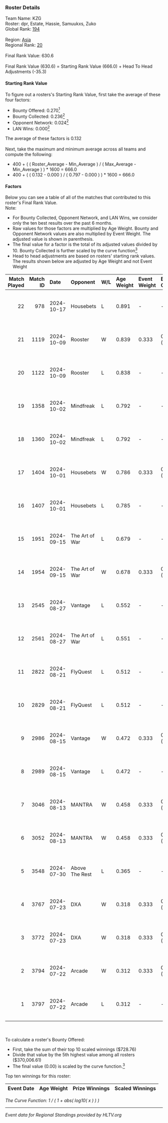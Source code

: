 ### Roster Details<br />
Team Name: KZG<br />
Roster: dpr, Estate, Hassie, Samuukxs, Zuko<br />
Global Rank: [194](../../standings_global_2024_12_02.md)<br />
<br />
Region: [Asia]( ../../standings_asia_2024_12_02.md)<br />
Regional Rank: [20]( ../../standings_asia_2024_12_02.md)<br />
<br />
Final Rank Value:  630.6<br />
<br />
Final Rank Value (630.6) = Starting Rank Value (666.0) + Head To Head Adjustments (-35.3)<br />

#### Starting Rank Value<br />
To figure out a rosters's Starting Rank Value, first take the average of these four factors:<br />
- Bounty Offered: 0.270[<sup>1</sup>](#table2)
- Bounty Collected: 0.236[<sup>2</sup>](#table1)
- Opponent Network: 0.024[<sup>2</sup>](#table1)
- LAN Wins: 0.000[<sup>2</sup>](#table1)

The average of these factors is 0.132<br />
<br />
Next, take the maximum and minimum average across all teams and compute the following:<br />
- 400 + ( ( Roster_Average - Min_Average ) / ( Max_Average - Min_Average ) ) * 1600 = 666.0
- 400 + ( ( 0.132 - 0.000 ) / ( 0.797 - 0.000 ) ) * 1600 = 666.0


#### Factors<br />
Below you can see a table of all of the matches that contributed to this roster's Final Rank Value.<br />
Note:<br />

- For Bounty Collected, Opponent Network, and LAN Wins, we consider only the ten best results over the past 6 months.
- Raw values for those factors are multiplied by Age Weight. Bounty and Opponent Network values are also multiplied by Event Weight. The adjusted value is shown in parenthesis.
- The final value for a factor is the total of its adjusted values divided by 10. Bounty Collected is further scaled by the curve function[<sup>3</sup>](#curveFunction)
- Head to head adjustments are based on rosters' starting rank values. The results shown below are adjusted by Age Weight and not Event Weight
<span id="table1"></span><br />


| Match Played | Match ID | Date       | Opponent       | W/L | Age Weight | Event Weight | Bounty Collected | Opponent Network | LAN Wins  | H2H Adj. | Roster                                     |
| -: | -: | :- | :- | :- | :- | :- | :- | :- | :- | -: | :- |
|           22 |      978 | 2024-10-17 | Housebets      | L   | 0.891      | -            | -                | -                | -         |   -14.23 | dpr, Estate, Hassie, Samuukxs, Zuko        |
|           21 |     1119 | 2024-10-09 | Rooster        | W   | 0.839      | 0.333        | 0.013 (0.004)    | 0.204 (0.057)    | 0 (0.000) |    16.96 | dpr, Estate, Hassie, Samuukxs, Zuko        |
|           20 |     1122 | 2024-10-09 | Rooster        | L   | 0.838      | -            | -                | -                | -         |    -9.35 | dpr, Estate, Hassie, Samuukxs, Zuko        |
|           19 |     1358 | 2024-10-02 | Mindfreak      | L   | 0.792      | -            | -                | -                | -         |    -8.88 | dpr, Estate, Hassie, Samuukxs, Zuko        |
|           18 |     1360 | 2024-10-02 | Mindfreak      | L   | 0.792      | -            | -                | -                | -         |    -9.48 | dpr, Estate, Hassie, Samuukxs, Zuko        |
|           17 |     1404 | 2024-10-01 | Housebets      | W   | 0.786      | 0.333        | 0.004 (0.001)    | 0.128 (0.034)    | 0 (0.000) |    12.60 | dpr, Estate, Hassie, Samuukxs, Zuko        |
|           16 |     1407 | 2024-10-01 | Housebets      | L   | 0.785      | -            | -                | -                | -         |   -12.32 | dpr, Estate, Hassie, Samuukxs, Zuko        |
|           15 |     1951 | 2024-09-15 | The Art of War | L   | 0.679      | -            | -                | -                | -         |    -9.74 | dpr, Estate, Hassie, Mingovi, Samuukxs     |
|           14 |     1954 | 2024-09-15 | The Art of War | W   | 0.678      | 0.333        | 0.003 (0.001)    | 0.293 (0.066)    | 0 (0.000) |    11.90 | dpr, Estate, Hassie, Mingovi, Samuukxs     |
|           13 |     2545 | 2024-08-27 | Vantage        | L   | 0.552      | -            | -                | -                | -         |   -11.91 | dpr, Estate, Hassie, Mingovi, Samuukxs     |
|           12 |     2561 | 2024-08-27 | The Art of War | L   | 0.551      | -            | -                | -                | -         |    -7.87 | dpr, Estate, Hassie, Mingovi, Samuukxs     |
|           11 |     2822 | 2024-08-21 | FlyQuest       | L   | 0.512      | -            | -                | -                | -         |    -0.24 | dpr, Estate, Hassie, Mingovi, Samuukxs     |
|           10 |     2829 | 2024-08-21 | FlyQuest       | L   | 0.512      | -            | -                | -                | -         |    -0.24 | dpr, Estate, Hassie, Mingovi, Samuukxs     |
|            9 |     2986 | 2024-08-15 | Vantage        | W   | 0.472      | 0.333        | 0.000 (0.000)    | 0.087 (0.014)    | 0 (0.000) |     4.56 | dpr, Estate, Hassie, Mingovi, Samuukxs     |
|            8 |     2989 | 2024-08-15 | Vantage        | L   | 0.472      | -            | -                | -                | -         |   -10.54 | dpr, Estate, Hassie, Mingovi, Samuukxs     |
|            7 |     3046 | 2024-08-13 | MANTRA         | W   | 0.458      | 0.333        | 0.001 (0.000)    | 0.080 (0.012)    | 0 (0.000) |     6.06 | dpr, Estate, Hassie, Mingovi, Samuukxs     |
|            6 |     3052 | 2024-08-13 | MANTRA         | W   | 0.458      | 0.333        | 0.001 (0.000)    | 0.080 (0.012)    | 0 (0.000) |     6.30 | dpr, Estate, Hassie, Mingovi, Samuukxs     |
|            5 |     3548 | 2024-07-30 | Above The Rest | L   | 0.365      | -            | -                | -                | -         |    -8.53 | Estate, Hassie, JiNxZiE, Mingovi, Samuukxs |
|            4 |     3767 | 2024-07-23 | DXA            | W   | 0.318      | 0.333        | 0.001 (0.000)    | 0.161 (0.017)    | 0 (0.000) |     4.66 | Estate, Hassie, JiNxZiE, Mingovi, Samuukxs |
|            3 |     3772 | 2024-07-23 | DXA            | W   | 0.318      | 0.333        | 0.001 (0.000)    | 0.161 (0.017)    | 0 (0.000) |     4.79 | Estate, Hassie, JiNxZiE, Mingovi, Samuukxs |
|            2 |     3794 | 2024-07-22 | Arcade         | W   | 0.312      | 0.333        | 0.001 (0.000)    | 0.144 (0.015)    | 0 (0.000) |     5.03 | Estate, Hassie, JiNxZiE, Mingovi, Samuukxs |
|            1 |     3797 | 2024-07-22 | Arcade         | L   | 0.312      | -            | -                | -                | -         |    -4.88 | Estate, Hassie, JiNxZiE, Mingovi, Samuukxs |

<br />
<span id="table2"></span><br />
To calculate a roster's Bounty Offered:<br />

- First, take the sum of their top 10 scaled winnings ($728.76)
- Divide that value by the 5th highest value among all rosters ($370,006.61)
- The final value (0.00) is scaled by the curve function.[<sup>3</sup>](#curveFunction)

Top ten winnings for this roster:<br />

| Event Date | Age Weight | Prize Winnings | Scaled Winnings |
| :- | -: | :- | :- |


<span id="curveFunction"></span>_The Curve Function: 1 / ( 1 + abs( log10( x ) ) )_<br />

---
_Event data for Regional Standings provided by HLTV.org_<br />
